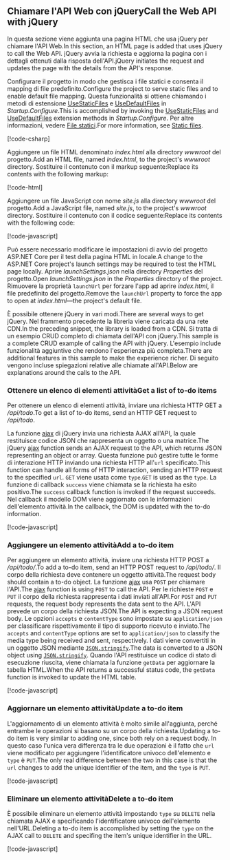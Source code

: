 ## <a name="call-the-web-api-with-jquery"></a><span data-ttu-id="058d8-101">Chiamare l'API Web con jQuery</span><span class="sxs-lookup"><span data-stu-id="058d8-101">Call the Web API with jQuery</span></span>

<span data-ttu-id="058d8-102">In questa sezione viene aggiunta una pagina HTML che usa jQuery per chiamare l'API Web.</span><span class="sxs-lookup"><span data-stu-id="058d8-102">In this section, an HTML page is added that uses jQuery to call the Web API.</span></span> <span data-ttu-id="058d8-103">jQuery avvia la richiesta e aggiorna la pagina con i dettagli ottenuti dalla risposta dell'API.</span><span class="sxs-lookup"><span data-stu-id="058d8-103">jQuery initiates the request and updates the page with the details from the API's response.</span></span>

<span data-ttu-id="058d8-104">Configurare il progetto in modo che gestisca i file statici e consenta il mapping di file predefinito.</span><span class="sxs-lookup"><span data-stu-id="058d8-104">Configure the project to serve static files and to enable default file mapping.</span></span> <span data-ttu-id="058d8-105">Questa funzionalità si ottiene chiamando i metodi di estensione [UseStaticFiles](/dotnet/api/microsoft.aspnetcore.builder.staticfileextensions.usestaticfiles#Microsoft_AspNetCore_Builder_StaticFileExtensions_UseStaticFiles_Microsoft_AspNetCore_Builder_IApplicationBuilder_) e [UseDefaultFiles](/dotnet/api/microsoft.aspnetcore.builder.defaultfilesextensions.usedefaultfiles#Microsoft_AspNetCore_Builder_DefaultFilesExtensions_UseDefaultFiles_Microsoft_AspNetCore_Builder_IApplicationBuilder_) in *Startup.Configure*.</span><span class="sxs-lookup"><span data-stu-id="058d8-105">This is accomplished by invoking the [UseStaticFiles](/dotnet/api/microsoft.aspnetcore.builder.staticfileextensions.usestaticfiles#Microsoft_AspNetCore_Builder_StaticFileExtensions_UseStaticFiles_Microsoft_AspNetCore_Builder_IApplicationBuilder_) and [UseDefaultFiles](/dotnet/api/microsoft.aspnetcore.builder.defaultfilesextensions.usedefaultfiles#Microsoft_AspNetCore_Builder_DefaultFilesExtensions_UseDefaultFiles_Microsoft_AspNetCore_Builder_IApplicationBuilder_) extension methods in *Startup.Configure*.</span></span> <span data-ttu-id="058d8-106">Per altre informazioni, vedere [File statici](xref:fundamentals/static-files).</span><span class="sxs-lookup"><span data-stu-id="058d8-106">For more information, see [Static files](xref:fundamentals/static-files).</span></span>

[!code-csharp[](../../tutorials/first-web-api/samples/2.0/TodoApi/Startup2.cs?name=snippet_Configure&highlight=3-4)]

<span data-ttu-id="058d8-107">Aggiungere un file HTML denominato *index.html* alla directory *wwwroot* del progetto.</span><span class="sxs-lookup"><span data-stu-id="058d8-107">Add an HTML file, named *index.html*, to the project's *wwwroot* directory.</span></span> <span data-ttu-id="058d8-108">Sostituire il contenuto con il markup seguente:</span><span class="sxs-lookup"><span data-stu-id="058d8-108">Replace its contents with the following markup:</span></span>

[!code-html[](../../tutorials/first-web-api/samples/2.0/TodoApi/wwwroot/index.html)]

<span data-ttu-id="058d8-109">Aggiungere un file JavaScript con nome *site.js* alla directory *wwwroot* del progetto.</span><span class="sxs-lookup"><span data-stu-id="058d8-109">Add a JavaScript file, named *site.js*, to the project's *wwwroot* directory.</span></span> <span data-ttu-id="058d8-110">Sostituire il contenuto con il codice seguente:</span><span class="sxs-lookup"><span data-stu-id="058d8-110">Replace its contents with the following code:</span></span>

[!code-javascript[](../../tutorials/first-web-api/samples/2.0/TodoApi/wwwroot/site.js?name=snippet_SiteJs)]

<span data-ttu-id="058d8-111">Può essere necessario modificare le impostazioni di avvio del progetto ASP.NET Core per il test della pagina HTML in locale.</span><span class="sxs-lookup"><span data-stu-id="058d8-111">A change to the ASP.NET Core project's launch settings may be required to test the HTML page locally.</span></span> <span data-ttu-id="058d8-112">Aprire *launchSettings.json* nella directory *Properties* del progetto.</span><span class="sxs-lookup"><span data-stu-id="058d8-112">Open *launchSettings.json* in the *Properties* directory of the project.</span></span> <span data-ttu-id="058d8-113">Rimuovere la proprietà `launchUrl` per forzare l'app ad aprire *index.html*, il file predefinito del progetto.</span><span class="sxs-lookup"><span data-stu-id="058d8-113">Remove the `launchUrl` property to force the app to open at *index.html*&mdash;the project's default file.</span></span>

<span data-ttu-id="058d8-114">È possibile ottenere jQuery in vari modi.</span><span class="sxs-lookup"><span data-stu-id="058d8-114">There are several ways to get jQuery.</span></span> <span data-ttu-id="058d8-115">Nel frammento precedente la libreria viene caricata da una rete CDN.</span><span class="sxs-lookup"><span data-stu-id="058d8-115">In the preceding snippet, the library is loaded from a CDN.</span></span> <span data-ttu-id="058d8-116">Si tratta di un esempio CRUD completo di chiamata dell'API con jQuery.</span><span class="sxs-lookup"><span data-stu-id="058d8-116">This sample is a complete CRUD example of calling the API with jQuery.</span></span> <span data-ttu-id="058d8-117">L'esempio include funzionalità aggiuntive che rendono l'esperienza più completa.</span><span class="sxs-lookup"><span data-stu-id="058d8-117">There are additional features in this sample to make the experience richer.</span></span> <span data-ttu-id="058d8-118">Di seguito vengono incluse spiegazioni relative alle chiamate all'API.</span><span class="sxs-lookup"><span data-stu-id="058d8-118">Below are explanations around the calls to the API.</span></span>

### <a name="get-a-list-of-to-do-items"></a><span data-ttu-id="058d8-119">Ottenere un elenco di elementi attività</span><span class="sxs-lookup"><span data-stu-id="058d8-119">Get a list of to-do items</span></span>

<span data-ttu-id="058d8-120">Per ottenere un elenco di elementi attività, inviare una richiesta HTTP GET a */api/todo*.</span><span class="sxs-lookup"><span data-stu-id="058d8-120">To get a list of to-do items, send an HTTP GET request to */api/todo*.</span></span>

<span data-ttu-id="058d8-121">La funzione [ajax](https://api.jquery.com/jquery.ajax/) di jQuery invia una richiesta AJAX all'API, la quale restituisce codice JSON che rappresenta un oggetto o una matrice.</span><span class="sxs-lookup"><span data-stu-id="058d8-121">The jQuery [ajax](https://api.jquery.com/jquery.ajax/) function sends an AJAX request to the API, which returns JSON representing an object or array.</span></span> <span data-ttu-id="058d8-122">Questa funzione può gestire tutte le forme di interazione HTTP inviando una richiesta HTTP all'`url` specificato.</span><span class="sxs-lookup"><span data-stu-id="058d8-122">This function can handle all forms of HTTP interaction, sending an HTTP request to the specified `url`.</span></span> <span data-ttu-id="058d8-123">`GET` viene usata come `type`.</span><span class="sxs-lookup"><span data-stu-id="058d8-123">`GET` is used as the `type`.</span></span> <span data-ttu-id="058d8-124">La funzione di callback `success` viene chiamata se la richiesta ha esito positivo.</span><span class="sxs-lookup"><span data-stu-id="058d8-124">The `success` callback function is invoked if the request succeeds.</span></span> <span data-ttu-id="058d8-125">Nel callback il modello DOM viene aggiornato con le informazioni dell'elemento attività.</span><span class="sxs-lookup"><span data-stu-id="058d8-125">In the callback, the DOM is updated with the to-do information.</span></span>

[!code-javascript[](../../tutorials/first-web-api/samples/2.0/TodoApi/wwwroot/site.js?name=snippet_GetData)]

### <a name="add-a-to-do-item"></a><span data-ttu-id="058d8-126">Aggiungere un elemento attività</span><span class="sxs-lookup"><span data-stu-id="058d8-126">Add a to-do item</span></span>

<span data-ttu-id="058d8-127">Per aggiungere un elemento attività, inviare una richiesta HTTP POST a */api/todo/*.</span><span class="sxs-lookup"><span data-stu-id="058d8-127">To add a to-do item, send an HTTP POST request to */api/todo/*.</span></span> <span data-ttu-id="058d8-128">Il corpo della richiesta deve contenere un oggetto attività.</span><span class="sxs-lookup"><span data-stu-id="058d8-128">The request body should contain a to-do object.</span></span> <span data-ttu-id="058d8-129">La funzione [ajax](https://api.jquery.com/jquery.ajax/) usa `POST` per chiamare l'API.</span><span class="sxs-lookup"><span data-stu-id="058d8-129">The [ajax](https://api.jquery.com/jquery.ajax/) function is using `POST` to call the API.</span></span> <span data-ttu-id="058d8-130">Per le richieste `POST` e `PUT` il corpo della richiesta rappresenta i dati inviati all'API.</span><span class="sxs-lookup"><span data-stu-id="058d8-130">For `POST` and `PUT` requests, the request body represents the data sent to the API.</span></span> <span data-ttu-id="058d8-131">L'API prevede un corpo della richiesta JSON.</span><span class="sxs-lookup"><span data-stu-id="058d8-131">The API is expecting a JSON request body.</span></span> <span data-ttu-id="058d8-132">Le opzioni `accepts` e `contentType` sono impostate su `application/json` per classificare rispettivamente il tipo di supporto ricevuto e inviato.</span><span class="sxs-lookup"><span data-stu-id="058d8-132">The `accepts` and `contentType` options are set to `application/json` to classify the media type being received and sent, respectively.</span></span> <span data-ttu-id="058d8-133">I dati viene convertiti in un oggetto JSON mediante [`JSON.stringify`](https://developer.mozilla.org/docs/Web/JavaScript/Reference/Global_Objects/JSON/stringify).</span><span class="sxs-lookup"><span data-stu-id="058d8-133">The data is converted to a JSON object using [`JSON.stringify`](https://developer.mozilla.org/docs/Web/JavaScript/Reference/Global_Objects/JSON/stringify).</span></span> <span data-ttu-id="058d8-134">Quando l'API restituisce un codice di stato di esecuzione riuscita, viene chiamata la funzione `getData` per aggiornare la tabella HTML.</span><span class="sxs-lookup"><span data-stu-id="058d8-134">When the API returns a successful status code, the `getData` function is invoked to update the HTML table.</span></span>

[!code-javascript[](../../tutorials/first-web-api/samples/2.0/TodoApi/wwwroot/site.js?name=snippet_AddItem)]

### <a name="update-a-to-do-item"></a><span data-ttu-id="058d8-135">Aggiornare un elemento attività</span><span class="sxs-lookup"><span data-stu-id="058d8-135">Update a to-do item</span></span>

<span data-ttu-id="058d8-136">L'aggiornamento di un elemento attività è molto simile all'aggiunta, perché entrambe le operazioni si basano su un corpo della richiesta.</span><span class="sxs-lookup"><span data-stu-id="058d8-136">Updating a to-do item is very similar to adding one, since both rely on a request body.</span></span> <span data-ttu-id="058d8-137">In questo caso l'unica vera differenza tra le due operazioni è il fatto che `url` viene modificato per aggiungere l'identificatore univoco dell'elemento e `type` è `PUT`.</span><span class="sxs-lookup"><span data-stu-id="058d8-137">The only real difference between the two in this case is that the `url` changes to add the unique identifier of the item, and the `type` is `PUT`.</span></span>

[!code-javascript[](../../tutorials/first-web-api/samples/2.0/TodoApi/wwwroot/site.js?name=snippet_AjaxPut)]

### <a name="delete-a-to-do-item"></a><span data-ttu-id="058d8-138">Eliminare un elemento attività</span><span class="sxs-lookup"><span data-stu-id="058d8-138">Delete a to-do item</span></span>

<span data-ttu-id="058d8-139">È possibile eliminare un elemento attività impostando `type` su `DELETE` nella chiamata AJAX e specificando l'identificatore univoco dell'elemento nell'URL.</span><span class="sxs-lookup"><span data-stu-id="058d8-139">Deleting a to-do item is accomplished by setting the `type` on the AJAX call to `DELETE` and specifing the item's unique identifier in the URL.</span></span>

[!code-javascript[](../../tutorials/first-web-api/samples/2.0/TodoApi/wwwroot/site.js?name=snippet_AjaxDelete)]
